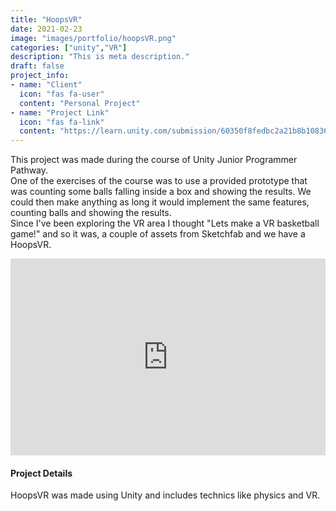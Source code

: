 ```yaml
---
title: "HoopsVR"
date: 2021-02-23
image: "images/portfolio/hoopsVR.png"
categories: ["unity","VR"]
description: "This is meta description."
draft: false
project_info:
- name: "Client"
  icon: "fas fa-user"
  content: "Personal Project"
- name: "Project Link"
  icon: "fas fa-link"
  content: "https://learn.unity.com/submission/60350f8fedbc2a21b8b10836"
---
```


This project was made during the course of Unity Junior Programmer Pathway.  
One of the exercises of the course was to use a provided prototype that was counting some balls falling inside a box and showing the results.
We could then make anything as long it would implement the same features, counting balls and showing the results.  
Since I've been exploring the VR area I thought "Lets make a VR basketball game!" and so it was, a couple of assets from Sketchfab and we have a HoopsVR.

<iframe width="100%" height="315" src="https://www.youtube.com/embed/FDFCWDKubxY" title="YouTube video player" frameborder="0" allow="accelerometer; autoplay; clipboard-write; encrypted-media; gyroscope; picture-in-picture" allowfullscreen></iframe>

#### Project Details

HoopsVR was made using Unity and includes technics like physics and VR.